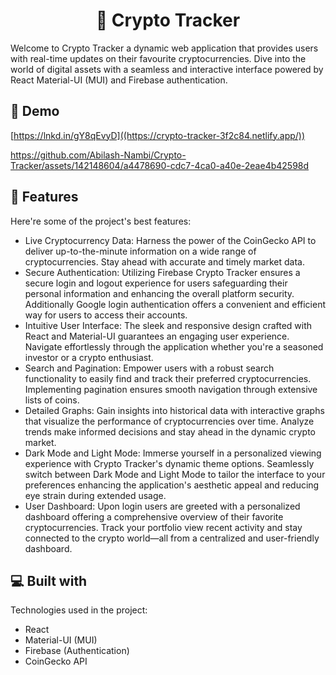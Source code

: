 <h1 align="center" id="title">🚀 Crypto Tracker</h1>

<p id="description">Welcome to Crypto Tracker a dynamic web application that provides users with real-time updates on their favourite cryptocurrencies. Dive into the world of digital assets with a seamless and interactive interface powered by React Material-UI (MUI) and Firebase authentication.</p>

<h2>🚀 Demo</h2>

[https://lnkd.in/gY8qEvyD]((https://crypto-tracker-3f2c84.netlify.app/))


https://github.com/Abilash-Nambi/Crypto-Tracker/assets/142148604/a4478690-cdc7-4ca0-a40e-2eae4b42598d

  
<h2>🧐 Features</h2>

Here're some of the project's best features:

*   Live Cryptocurrency Data: Harness the power of the CoinGecko API to deliver up-to-the-minute information on a wide range of cryptocurrencies. Stay ahead with accurate and timely market data.
*   Secure Authentication: Utilizing Firebase Crypto Tracker ensures a secure login and logout experience for users safeguarding their personal information and enhancing the overall platform security. Additionally Google login authentication offers a convenient and efficient way for users to access their accounts.
*   Intuitive User Interface: The sleek and responsive design crafted with React and Material-UI guarantees an engaging user experience. Navigate effortlessly through the application whether you're a seasoned investor or a crypto enthusiast.
*   Search and Pagination: Empower users with a robust search functionality to easily find and track their preferred cryptocurrencies. Implementing pagination ensures smooth navigation through extensive lists of coins.
*   Detailed Graphs: Gain insights into historical data with interactive graphs that visualize the performance of cryptocurrencies over time. Analyze trends make informed decisions and stay ahead in the dynamic crypto market.
*   Dark Mode and Light Mode: Immerse yourself in a personalized viewing experience with Crypto Tracker's dynamic theme options. Seamlessly switch between Dark Mode and Light Mode to tailor the interface to your preferences enhancing the application's aesthetic appeal and reducing eye strain during extended usage.
*   User Dashboard: Upon login users are greeted with a personalized dashboard offering a comprehensive overview of their favorite cryptocurrencies. Track your portfolio view recent activity and stay connected to the crypto world—all from a centralized and user-friendly dashboard.

  
  
<h2>💻 Built with</h2>

Technologies used in the project:

*   React
*   Material-UI (MUI)
*   Firebase (Authentication)
*   CoinGecko API
